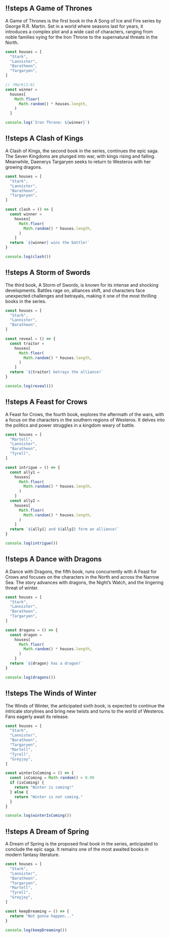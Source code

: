 ## !!steps A Game of Thrones

A Game of Thrones is the first book in the A Song of Ice and Fire series by George R.R. Martin. Set in a world where seasons last for years, it introduces a complex plot and a wide cast of characters, ranging from noble families vying for the Iron Throne to the supernatural threats in the North.

```js ! george.js
const houses = [
  "Stark",
  "Lannister",
  "Baratheon",
  "Targaryen",
]

// !Mark(1:6)
const winner =
  houses[
    Math.floor(
      Math.random() * houses.length,
    )
  ]

console.log(`Iron Throne: ${winner}`)
```

## !!steps A Clash of Kings

A Clash of Kings, the second book in the series, continues the epic saga. The Seven Kingdoms are plunged into war, with kings rising and falling. Meanwhile, Daenerys Targaryen seeks to return to Westeros with her growing dragons.

```js ! george.js
const houses = [
  "Stark",
  "Lannister",
  "Baratheon",
  "Targaryen",
]

const clash = () => {
  const winner =
    houses[
      Math.floor(
        Math.random() * houses.length,
      )
    ]
  return `${winner} wins the battle!`
}

console.log(clash())
```

## !!steps A Storm of Swords

The third book, A Storm of Swords, is known for its intense and shocking developments. Battles rage on, alliances shift, and characters face unexpected challenges and betrayals, making it one of the most thrilling books in the series.

```js ! george.js
const houses = [
  "Stark",
  "Lannister",
  "Baratheon",
]

const reveal = () => {
  const traitor =
    houses[
      Math.floor(
        Math.random() * houses.length,
      )
    ]
  return `${traitor} betrays the alliance!`
}

console.log(reveal())
```

## !!steps A Feast for Crows

A Feast for Crows, the fourth book, explores the aftermath of the wars, with a focus on the characters in the southern regions of Westeros. It delves into the politics and power struggles in a kingdom weary of battle.

```js ! george.js
const houses = [
  "Martell",
  "Lannister",
  "Baratheon",
  "Tyrell",
]

const intrigue = () => {
  const ally1 =
    houses[
      Math.floor(
        Math.random() * houses.length,
      )
    ]
  const ally2 =
    houses[
      Math.floor(
        Math.random() * houses.length,
      )
    ]
  return `${ally1} and ${ally2} form an alliance!`
}

console.log(intrigue())
```

## !!steps A Dance with Dragons

A Dance with Dragons, the fifth book, runs concurrently with A Feast for Crows and focuses on the characters in the North and across the Narrow Sea. The story advances with dragons, the Night’s Watch, and the lingering threat of winter.

```js ! george.js
const houses = [
  "Stark",
  "Lannister",
  "Baratheon",
  "Targaryen",
]

const dragons = () => {
  const dragon =
    houses[
      Math.floor(
        Math.random() * houses.length,
      )
    ]
  return `${dragon} has a dragon!`
}

console.log(dragons())
```

## !!steps The Winds of Winter

The Winds of Winter, the anticipated sixth book, is expected to continue the intricate storylines and bring new twists and turns to the world of Westeros. Fans eagerly await its release.

```js ! george.js
const houses = [
  "Stark",
  "Lannister",
  "Baratheon",
  "Targaryen",
  "Martell",
  "Tyrell",
  "Greyjoy",
]

const winterIsComing = () => {
  const isComing = Math.random() > 0.99
  if (isComing) {
    return "Winter is coming!"
  } else {
    return "Winter is not coming."
  }
}

console.log(winterIsComing())
```

## !!steps A Dream of Spring

A Dream of Spring is the proposed final book in the series, anticipated to conclude the epic saga. It remains one of the most awaited books in modern fantasy literature.

```js ! george.js
const houses = [
  "Stark",
  "Lannister",
  "Baratheon",
  "Targaryen",
  "Martell",
  "Tyrell",
  "Greyjoy",
]

const keepDreaming = () => {
  return "Not gonna happen..."
}

console.log(keepDreaming())
```
